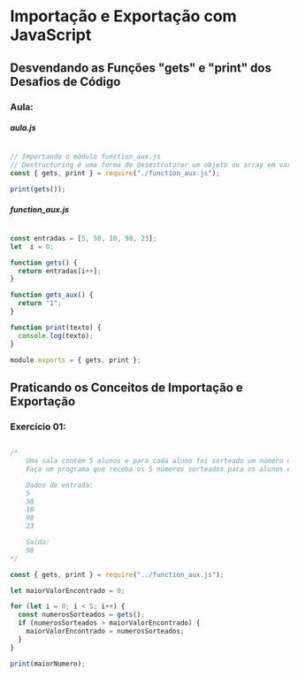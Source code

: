 # Importação e Exportação com JavaScript

## Desvendando as Funções "gets" e "print" dos Desafios de Código

### Aula:

##### aula.js

```Javascript

// Importando o módulo function_aux.js
// Destructuring é uma forma de desestruturar um objeto ou array em variáveis
const { gets, print } = require("./function_aux.js");

print(gets());


```

##### function_aux.js

```Javascript

const entradas = [5, 50, 10, 98, 23];
let  i = 0;

function gets() {
  return entradas[i++];
}

function gets_aux() {
  return "1";
}

function print(texto) {
  console.log(texto);
}

module.exports = { gets, print };

```

## Praticando os Conceitos de Importação e Exportação

### Exercício 01:

```Javascript

/*
    Uma sala contém 5 alunos e para cada aluno foi sorteado um número de 1 à 100.
    Faça um programa que receba os 5 números sorteados para os alunos e mostre o maior número sorteado.

    Dados de entrada:
    5
    50
    10
    98
    23

    Saída:
    98
*/

const { gets, print } = require("../function_aux.js");

let maiorValorEncontrado = 0;

for (let i = 0; i < 5; i++) {
  const numerosSorteados = gets();
  if (numerosSorteados > maiorValorEncontrado) {
    maiorValorEncontrado = numerosSorteados;
  }
}

print(maiorNumero);

```

